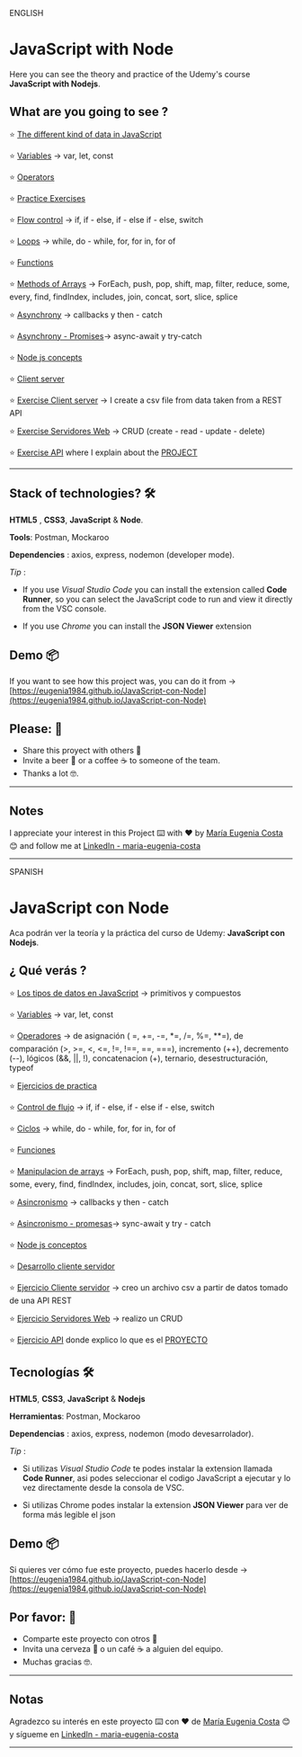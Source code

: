 ENGLISH

# JavaScript with Node

Here you can see the theory and practice of the Udemy's course **JavaScript with Nodejs**.

##  What are you going to see ?

:star: [The different kind of data in JavaScript](https://eugenia1984.github.io/JavaScript-con-Node/basics/01_tipo_de_datos.js)


:star: [Variables](https://eugenia1984.github.io/JavaScript-con-Node/basics/02_variables.js)  -> var, let, const

:star:  [Operators](https://eugenia1984.github.io/JavaScript-con-Node/basics/03_operadores.js)


:star: [Practice Exercises](https://eugenia1984.github.io/JavaScript-con-Node/basics/04_ejercicios_de_practica.js)

:star: [Flow control](https://eugenia1984.github.io/JavaScript-con-Node/basics/05_control_de_flujo.js)  -> if, if - else, if - else if - else, switch

:star: [Loops](https://eugenia1984.github.io/JavaScript-con-Node/basics/06_ciclos.js) -> while, do - while, for, for in, for of

:star: [Functions](https://eugenia1984.github.io/JavaScript-con-Node/basics/07_funciones.js)

:star: [Methods of Arrays](https://eugenia1984.github.io/JavaScript-con-Node/basics/08_manipulacion_arrays.js) -> ForEach, push, pop, shift, map, filter, reduce, some, every, find, findIndex, includes, join, concat, sort, slice, splice

:star: [Asynchrony](https://eugenia1984.github.io/JavaScript-con-Node/basics/09_asincronismo.js) -> callbacks y then - catch

:star: [Asynchrony - Promises](https://eugenia1984.github.io/JavaScript-con-Node/basics/10_promesas.js)-> async-await y try-catch


:star: [Node js concepts](https://eugenia1984.github.io/JavaScript-con-Node/basics/11_node_js.js)

:star: [Client server](https://eugenia1984.github.io/JavaScript-con-Node/12_client_server.js)

:star: [Exercise Client server](https://eugenia1984.github.io/JavaScript-con-Node/11_EjercicioCS) -> I create a csv file from data taken from a REST API

:star: [Exercise Servidores Web](https://eugenia1984.github.io/JavaScript-con-Node/12_servidores_web)  -> CRUD (create - read - update - delete)

:star: [Exercise API](https://eugenia1984.github.io/JavaScript-con-Node/13_proyecto_api) where I explain about the  [PROJECT](https://eugenia1984.github.io/JavaScript-con-Node/proyecto)

---

## Stack of technologies?  🛠️

**HTML5** , **CSS3**, **JavaScript** & **Node**.

**Tools**: Postman, Mockaroo

**Dependencies** : axios, express, nodemon (developer mode).

*Tip* : 

- If you use *Visual Studio Code* you can install the extension called **Code Runner**, so you can select the JavaScript code to run and view it directly from the VSC console.


- If you use *Chrome* you can install the **JSON Viewer** extension

## Demo 📦

If you want to see how this project was, you can do it from ->   [https://eugenia1984.github.io/JavaScript-con-Node](https://eugenia1984.github.io/JavaScript-con-Node)
 


## Please: 🎁

* Share this proyect with others 📢
* Invite a beer 🍺 or a coffee ☕  to someone of the team. 
* Thanks a lot 🤓.


---

## Notes

I appreciate your interest in this Project ⌨️ with ❤️ by [María Eugenia Costa](https://github.com/eugenia1984) 😊 and follow me at [LinkedIn - maria-eugenia-costa](https://www.linkedin.com/in/maria-eugenia-costa/)

---



SPANISH

# JavaScript con Node

Aca podrán ver la teoría y la práctica del curso de Udemy:  **JavaScript con Nodejs**.

##  ¿ Qué verás ?

:star:  [Los tipos de datos en JavaScript](https://eugenia1984.github.io/JavaScript-con-Node/basics/01_tipo_de_datos.js) -> primitivos y compuestos

:star: [Variables](https://eugenia1984.github.io/JavaScript-con-Node/basics/02_variables.js) -> var, let, const

:star:  [Operadores](https://eugenia1984.github.io/JavaScript-con-Node/basics/03_operadores.js) -> de asignación ( =, +=, -=, *=, /=, %=, **=), de comparación (>, >=, <, <=, !=, !==, ==, ===), incremento (++), decremento (--), lógicos (&&, ||, !), concatenacion (+), ternario, desestructuración, typeof 

:star: [Ejercicios de practica](https://eugenia1984.github.io/JavaScript-con-Node/basics/04_ejercicios_de_practica.js)

:star:  [Control de flujo](https://eugenia1984.github.io/JavaScript-con-Node/basics/05_control_de_flujo.js) -> if, if - else, if - else if - else, switch

:star:  [Ciclos](https://eugenia1984.github.io/JavaScript-con-Node/basics/06_ciclos.js) -> while, do - while, for, for in, for of

:star: [Funciones](https://eugenia1984.github.io/JavaScript-con-Node/basics/07_funciones.js)

:star: [Manipulacion de arrays](https://eugenia1984.github.io/JavaScript-con-Node/basics/08_manipulacion_arrays.js) -> ForEach, push, pop, shift, map, filter, reduce, some, every, find, findIndex, includes, join, concat, sort, slice, splice

:star: [Asincronismo](https://eugenia1984.github.io/JavaScript-con-Node/basics/09_asincronismo.js) -> callbacks y then - catch

:star: [Asincronismo - promesas](https://eugenia1984.github.io/JavaScript-con-Node/basics/10_promesas.js)->  sync-await y try - catch

:star: [Node js conceptos](https://eugenia1984.github.io/JavaScript-con-Node/basics/11_node_js.js)

:star: [Desarrollo cliente servidor](https://eugenia1984.github.io/JavaScript-con-Node/12_client_server.js)

:star: [Ejercicio Cliente servidor](https://eugenia1984.github.io/JavaScript-con-Node/11_EjercicioCS) -> creo un archivo csv a partir de datos tomado de una API REST

:star: [Ejercicio Servidores Web](https://eugenia1984.github.io/JavaScript-con-Node/12_servidores_web) -> realizo un CRUD

:star: [Ejercicio API](https://eugenia1984.github.io/JavaScript-con-Node/13_proyecto_api) donde explico lo que es el [PROYECTO](https://eugenia1984.github.io/JavaScript-con-Node/proyecto)


## Tecnologías 🛠️

**HTML5**, **CSS3**,  **JavaScript** & **Nodejs**

**Herramientas**: Postman, Mockaroo

**Dependencias** : axios, express, nodemon (modo devesarrolador).

*Tip* :

- Si utilizas *Visual Studio Code* te podes instalar la extension llamada **Code Runner**, asi podes seleccionar el codigo JavaScript a ejecutar y lo vez directamente desde la consola de VSC.

- Si utilizas Chrome podes instalar la extension **JSON Viewer** para ver de forma más legible el json

## Demo 📦

Si quieres ver cómo fue este proyecto, puedes hacerlo desde -> [https://eugenia1984.github.io/JavaScript-con-Node](https://eugenia1984.github.io/JavaScript-con-Node)
 


## Por favor: 🎁

* Comparte este proyecto con otros 📢
* Invita una cerveza 🍺 o un café ☕ a alguien del equipo.
* Muchas gracias 🤓.

---

## Notas

Agradezco su interés en este proyecto ⌨️ con ❤️ de [María Eugenia Costa](https://github.com/eugenia1984) 😊 y sígueme en [LinkedIn - maria-eugenia-costa](https://www.linkedin.com/in/maria-eugenia-costa/)


---
